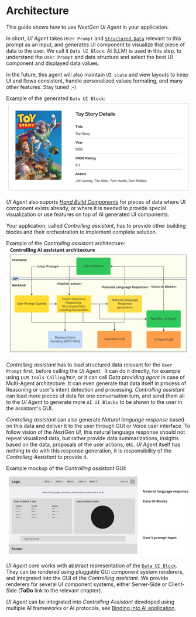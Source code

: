 # Architecture

This guide shows how to use *NextGen UI Agent* in your application.

In short, *UI Agent* takes `User Prompt` and [`Structured Data`](./input_data.md) relevant to this prompt as an input, and generates UI component to visualize that piece of data to the user. We call it `Data UI Block`. AI (LLM) is used in this step, to understand the `User Prompt` and data structure and select the best UI component and displayed data values. 

In the future, this agent will also maintain `UI state` and view layouts to keep UI and flows consistent, handle personalized values formating, and many other features. Stay tuned ;-)

Example of the generated `Data UI Block`:
![Example of the Data UI Block](../img/data_ui_block_card.png "Example of the Data UI Block")

*UI Agent* also suports [*Hand Build Components*](hand_build_components.md) for pieces of data where UI component exists already, or where 
it is needed to provide special visualization or use features on top of
AI generated UI components.

Your application, called *Controlling assistant*, has to provide other building blocks and their orchestration to implement complete solution.

Example of the *Controlling assistant* architecture:
![Example of the Controlling assistant architecture](../img/architecture_assistant_flow.jpg "Example of the Controlling assistant architecture")

*Controlling assistant* has to load structured data relevant for the `User Prompt` first, before calling the *UI Agent*. 
It can do it directly, for example using `LLM Tools Calling`/`MCP`, or it can call *Data providing agent* in case 
of Multi-Agent architecture. It can even generate that data itself in process of Reasoning or user's intent detection and processing.
*Controlling assistant* can load more pieces of data for one conversation turn, and send them all to the *UI Agent* to generate 
more `AI UI Blocks` to be shown to the user in the assistant's GUI.

*Controlling assistant* can also generate *Natural language response* based on this data and deliver it to the user through GUI or Voice user interface.
To follow vision of the *NextGen UI*, this natural language response should not repeat visualized data, but rather provide 
data summarizations, insights based on the data, proposals of the user actions, etc.
*UI Agent* itself has nothing to do with this response generation, it is responsibility of the *Controlling Assistant* to provide it.

Example mockup of the *Controlling assistant* GUI:
![Example mockup of the Controlling assistant GUI](../img/architecture_gui_mockup.png "Example mockup of the Controlling assistant GUI")

*UI Agent* core works with abstract representation of the [`Data UI Block`](data_ui_blocks_overview.md). 
They can be rendered using pluggable GUI component system renderers, and integrated into the GUI of the *Controlling assistant*. 
We provide renderers for several UI component systems, either Server-Side or Client-Side (**ToDo** link to the relevant chapter).

*UI Agent* can be integrated into *Controlling Assistant* developed using multiple AI frameworks or AI protocols, see [Binding into AI application](ai_apps_binding_overview.md).


